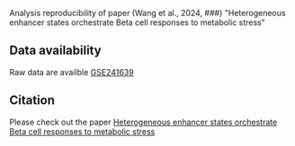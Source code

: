 Analysis reproducibility of paper (Wang et al., 2024, ###) "Heterogeneous enhancer states orchestrate Beta cell responses to metabolic stress"

## Data availability
Raw data are availble [GSE241639](https://www.ncbi.nlm.nih.gov/geo/query/####)

## Citation
Please check out the paper [Heterogeneous enhancer states orchestrate Beta cell responses to metabolic stress](https://######)
